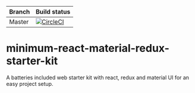 | Branch | Build status |
|--------|--------------|
| Master | [![CircleCI](https://circleci.com/gh/manonja/minimum-react-material-redux-starter-kit.svg?style=svg)](https://circleci.com/gh/manonja/minimum-react-material-redux-starter-kit) |
 
# minimum-react-material-redux-starter-kit
A batteries included web starter kit with react, redux and material UI for an easy project setup.
